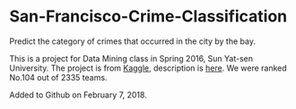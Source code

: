 # San-Francisco-Crime-Classification
Predict the category of crimes that occurred in the city by the bay.

This is a project for Data Mining class in Spring 2016, Sun Yat-sen University. The project is from [Kaggle](https://www.kaggle.com/), description is [here](https://www.kaggle.com/c/sf-crime). We were ranked No.104 out of 2335 teams.

Added to Github on February 7, 2018.